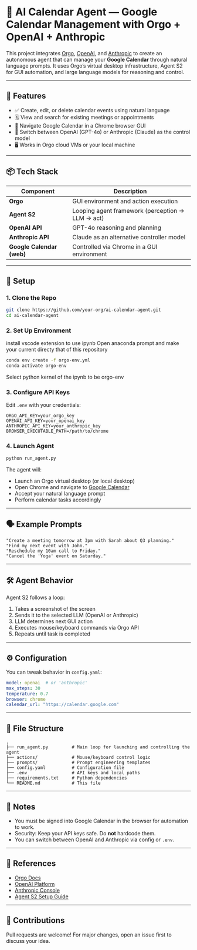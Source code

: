 # 🧠 AI Calendar Agent — Google Calendar Management with Orgo + OpenAI + Anthropic

This project integrates [Orgo](https://www.orgo.ai/), [OpenAI](https://openai.com/), and [Anthropic](https://www.anthropic.com/) to create an autonomous agent that can manage your **Google Calendar** through natural language prompts. It uses Orgo’s virtual desktop infrastructure, Agent S2 for GUI automation, and large language models for reasoning and control.

---

## 🚀 Features

- ✅ Create, edit, or delete calendar events using natural language
- 🗓️ View and search for existing meetings or appointments
- 🧭 Navigate Google Calendar in a Chrome browser GUI
- 🔄 Switch between OpenAI (GPT-4o) or Anthropic (Claude) as the control model
- 🖥️ Works in Orgo cloud VMs or your local machine

---

## 📦 Tech Stack

| Component       | Description                                      |
|----------------|--------------------------------------------------|
| **Orgo**        | GUI environment and action execution             |
| **Agent S2**    | Looping agent framework (perception → LLM → act) |
| **OpenAI API**  | GPT-4o reasoning and planning                    |
| **Anthropic API** | Claude as an alternative controller model     |
| **Google Calendar (web)** | Controlled via Chrome in a GUI environment |

---

## 🔧 Setup

### 1. Clone the Repo

```bash
git clone https://github.com/your-org/ai-calendar-agent.git
cd ai-calendar-agent
````

### 2. Set Up Environment

install vscode extension to use ipynb
Open anaconda prompt and make your current directy that of this repository
```bash
conda env create -f orgo-env.yml
conda activate orgo-env
```
Select python kernel of the ipynb to be orgo-env

### 3. Configure API Keys

Edit `.env` with your credentials:

```env
ORGO_API_KEY=your_orgo_key
OPENAI_API_KEY=your_openai_key
ANTHROPIC_API_KEY=your_anthropic_key
BROWSER_EXECUTABLE_PATH=/path/to/chrome
```

### 4. Launch Agent

```bash
python run_agent.py
```

The agent will:

* Launch an Orgo virtual desktop (or local desktop)
* Open Chrome and navigate to [Google Calendar](https://calendar.google.com)
* Accept your natural language prompt
* Perform calendar tasks accordingly

---

## 🗣️ Example Prompts

```text
"Create a meeting tomorrow at 3pm with Sarah about Q3 planning."
"Find my next event with John."
"Reschedule my 10am call to Friday."
"Cancel the 'Yoga' event on Saturday."
```

---

## 🛠️ Agent Behavior

Agent S2 follows a loop:

1. Takes a screenshot of the screen
2. Sends it to the selected LLM (OpenAI or Anthropic)
3. LLM determines next GUI action
4. Executes mouse/keyboard commands via Orgo API
5. Repeats until task is completed

---

## ⚙️ Configuration

You can tweak behavior in `config.yaml`:

```yaml
model: openai  # or 'anthropic'
max_steps: 30
temperature: 0.7
browser: chrome
calendar_url: "https://calendar.google.com"
```

---

## 📁 File Structure

```
.
├── run_agent.py         # Main loop for launching and controlling the agent
├── actions/             # Mouse/keyboard control logic
├── prompts/             # Prompt engineering templates
├── config.yaml          # Configuration file
├── .env                 # API keys and local paths
├── requirements.txt     # Python dependencies
└── README.md            # This file
```

---

## 📌 Notes

* You must be signed into Google Calendar in the browser for automation to work.
* Security: Keep your API keys safe. Do **not** hardcode them.
* You can switch between OpenAI and Anthropic via config or `.env`.

---

## 📎 References

* [Orgo Docs](https://docs.orgo.ai/)
* [OpenAI Platform](https://platform.openai.com/)
* [Anthropic Console](https://console.anthropic.com/)
* [Agent S2 Setup Guide](https://www.orgo.ai/blog/simular-agent-s2-setup-orgo)

---

## 🤝 Contributions

Pull requests are welcome! For major changes, open an issue first to discuss your idea.

